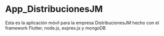 # App_DistribucionesJM
Esta es la aplicación móvil para la empresa DistribucionesJM hecho con el framework Flutter, node.js, expres.js y mongoDB
